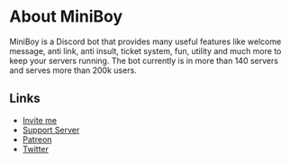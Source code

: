 # About MiniBoy
MiniBoy is a Discord bot that provides many useful features like welcome message, anti link, anti insult, ticket system, fun, utility and much more to keep your servers running.
The bot currently is in more than 140 servers and serves more than 200k users.

## Links

* [Invite me](https://dsc.gg/miniboy)
* [Support Server](https://discord.gg/gG3DnUfj6E)
* [Patreon](https://www.patreon.com/MiniBoy)
* [Twitter](https://twitter.com/MiniBoy_Bot)
